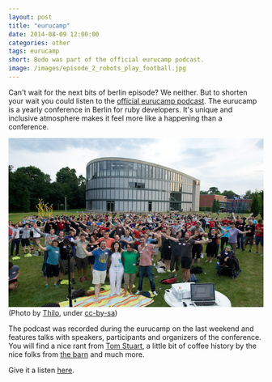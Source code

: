```yaml
---
layout: post
title: "eurucamp"
date: 2014-08-09 12:00:00
categories: other
tags: eurucamp
short: Bodo was part of the official eurucamp podcast.
image: /images/episode_2_robots_play_football.jpg
---
```

Can't wait for the next bits of berlin episode? We neither. But
to shorten your wait you could listen to the [official eurucamp
podcast](http://2014.eurucamp.org/). The eurucamp is a yearly
conference in Berlin for ruby developers. It's unique and inclusive
atmosphere makes it feel more like a happening than a conference.

![eurucamp](/images/eurucamp.jpg)
(Photo by [Thilo](https://secure.flickr.com/photos/thilosoph/14836386421/in/photostream/), under [cc-by-sa](https://creativecommons.org/licenses/by-sa/2.0/))

The podcast was recorded during the eurucamp on the
last weekend and features talks with speakers, participants
and organizers of the conference. You will find a nice rant from
[Tom Stuart](https://twitter.com/tomstuart), a little bit of
coffee history by the nice folks from [the barn](http://barn.bigcartel.com)
and much more.

Give it a listen [here](http://2014.eurucamp.org/).
